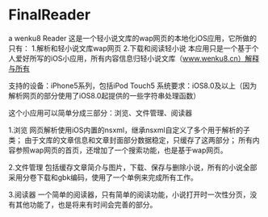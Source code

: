 # FinalReader
a wenku8 Reader
这是一个轻小说文库的wap网页的本地化iOS应用，它所做的只有：
1.解析和轻小说文库wap网页
2.下载和阅读轻小说
本应用只是一个基于个人爱好所写的iOS小应用，所有内容信息归轻小说文库（www.wenku8.cn）解释与所有

支持的设备：iPhone5系列，包括iPod Touch5
系统要求：iOS8.0及以上（因为解析网页的部分使用了iOS8.0起提供的一些字符串处理函数）

这个小应用可以简单分成三部分：浏览、文件管理、阅读器

1.浏览
网页解析使用iOS内置的nsxml，继承nsxml自定义了多个用于解析的子类；
由于文库的文章信息和文章封面部分数据稳定，只缓存了这两部分；
所有内容参照wap网页的首页，还增加了一个搜索功能，也是基于wap网页。

2.文件管理
包括缓存文章简介与图片，下载、保存与删除小说，所有的小说全部采用分卷下载和gbk编码，使用了一个单例来完成所有工作。

3.阅读器
一个简单的阅读器，只有简单的阅读功能，小说打开时一次性分页，没有其他功能了，也是将来有时间会完善的部分。

